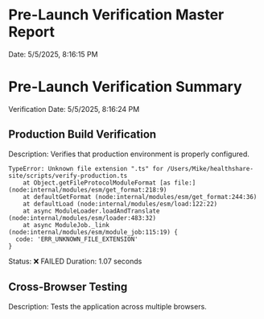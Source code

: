 # Pre-Launch Verification Master Report
Date: 5/5/2025, 8:16:15 PM

# Pre-Launch Verification Summary

Verification Date: 5/5/2025, 8:16:24 PM

## Production Build Verification

Description: Verifies that production environment is properly configured.

```
TypeError: Unknown file extension ".ts" for /Users/Mike/healthshare-site/scripts/verify-production.ts
    at Object.getFileProtocolModuleFormat [as file:] (node:internal/modules/esm/get_format:218:9)
    at defaultGetFormat (node:internal/modules/esm/get_format:244:36)
    at defaultLoad (node:internal/modules/esm/load:122:22)
    at async ModuleLoader.loadAndTranslate (node:internal/modules/esm/loader:483:32)
    at async ModuleJob._link (node:internal/modules/esm/module_job:115:19) {
  code: 'ERR_UNKNOWN_FILE_EXTENSION'
}

```

Status: ❌ FAILED
Duration: 1.07 seconds

## Cross-Browser Testing

Description: Tests the application across multiple browsers.

```
